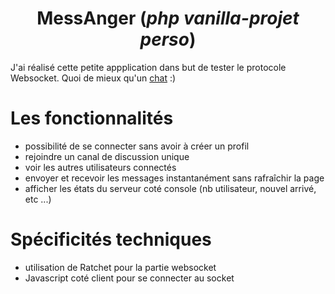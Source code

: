 # <center>MessAnger (*php vanilla-projet perso*)<center>
J'ai réalisé cette petite appplication dans but de tester le protocole Websocket. Quoi de mieux qu'un [chat](https://nanookpandora.com/ratchetTest/acces.php) :)



# Les fonctionnalités

- possibilité de se connecter sans avoir à créer un profil
- rejoindre un canal de discussion unique 
- voir les autres utilisateurs connectés
- envoyer et recevoir les messages instantanément sans rafraîchir la page
- afficher les états du serveur coté console (nb utilisateur, nouvel arrivé, etc ...)


# Spécificités techniques

- utilisation de Ratchet pour la partie websocket
- Javascript coté client pour se connecter au socket
